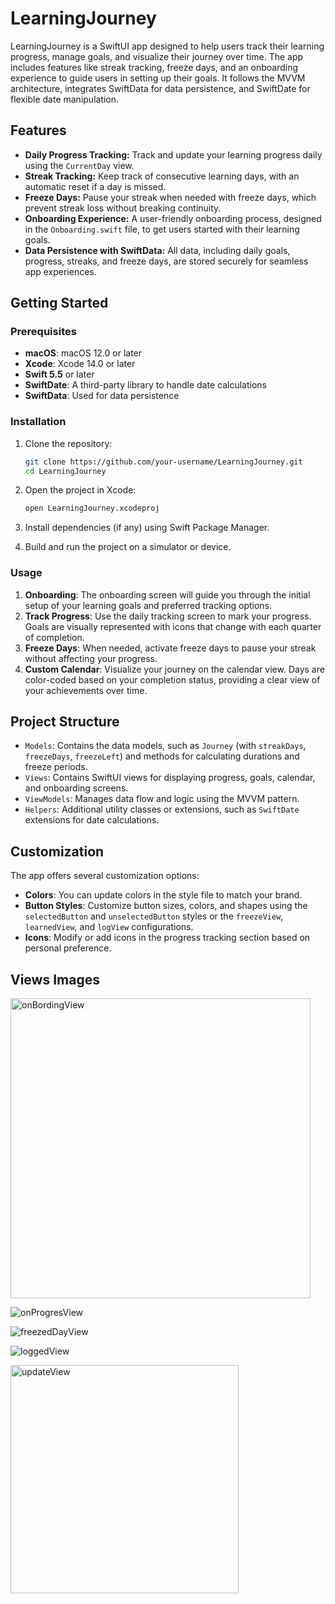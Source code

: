 # LearningJourney
LearningJourney is a SwiftUI app designed to help users track their learning progress, manage goals, and visualize their journey over time. The app includes features like streak tracking, freeze days, and an onboarding experience to guide users in setting up their goals. It follows the MVVM architecture, integrates SwiftData for data persistence, and SwiftDate for flexible date manipulation.

## Features

- **Daily Progress Tracking:** Track and update your learning progress daily using the `CurrentDay` view.
- **Streak Tracking:** Keep track of consecutive learning days, with an automatic reset if a day is missed.
- **Freeze Days:** Pause your streak when needed with freeze days, which prevent streak loss without breaking continuity.
- **Onboarding Experience:** A user-friendly onboarding process, designed in the `Onboarding.swift` file, to get users started with their learning goals.
- **Data Persistence with SwiftData:** All data, including daily goals, progress, streaks, and freeze days, are stored securely for seamless app experiences.

## Getting Started

### Prerequisites

- **macOS**: macOS 12.0 or later
- **Xcode**: Xcode 14.0 or later
- **Swift 5.5** or later
- **SwiftDate**: A third-party library to handle date calculations
- **SwiftData**: Used for data persistence

### Installation

1. Clone the repository:
   ```bash
   git clone https://github.com/your-username/LearningJourney.git
   cd LearningJourney
   ```

2. Open the project in Xcode:
   ```bash
   open LearningJourney.xcodeproj
   ```

3. Install dependencies (if any) using Swift Package Manager.

4. Build and run the project on a simulator or device.

### Usage

1. **Onboarding**: The onboarding screen will guide you through the initial setup of your learning goals and preferred tracking options.
2. **Track Progress**: Use the daily tracking screen to mark your progress. Goals are visually represented with icons that change with each quarter of completion.
3. **Freeze Days**: When needed, activate freeze days to pause your streak without affecting your progress.
4. **Custom Calendar**: Visualize your journey on the calendar view. Days are color-coded based on your completion status, providing a clear view of your achievements over time.

## Project Structure

- `Models`: Contains the data models, such as `Journey` (with `streakDays`, `freezeDays`, `freezeLeft`) and methods for calculating durations and freeze periods.
- `Views`: Contains SwiftUI views for displaying progress, goals, calendar, and onboarding screens.
- `ViewModels`: Manages data flow and logic using the MVVM pattern.
- `Helpers`: Additional utility classes or extensions, such as `SwiftDate` extensions for date calculations.

## Customization

The app offers several customization options:
- **Colors**: You can update colors in the style file to match your brand.
- **Button Styles**: Customize button sizes, colors, and shapes using the `selectedButton` and `unselectedButton` styles or the `freezeView`, `learnedView`, and `logView` configurations.
- **Icons**: Modify or add icons in the progress tracking section based on personal preference.

## Views Images
<img width="480" alt="onBordingView" src="https://github.com/user-attachments/assets/5c7ab94a-41de-45b6-9b25-567962878179">

![onProgresView](https://github.com/user-attachments/assets/84bcae03-6f2b-4733-924a-a3c8c5248695)

![freezedDayView](https://github.com/user-attachments/assets/3912f863-f599-49b2-bac3-d0753f5681ef)

![loggedView](https://github.com/user-attachments/assets/85075b00-49c1-480e-a246-1a032b1b0355)


<img width="365" alt="updateView" src="https://github.com/user-attachments/assets/e4b56155-3173-482e-9678-f2f4e2348068">





